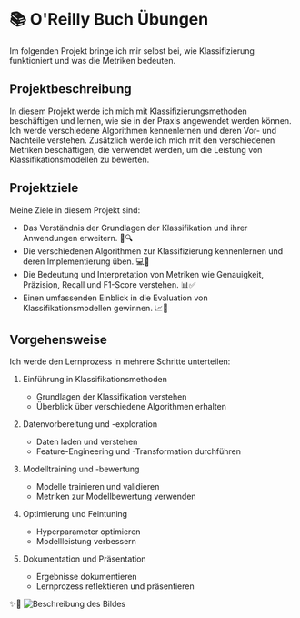 # 📚 O'Reilly Buch Übungen

Im folgenden Projekt bringe ich mir selbst bei, wie Klassifizierung funktioniert und was die Metriken bedeuten.

## Projektbeschreibung

In diesem Projekt werde ich mich mit Klassifizierungsmethoden beschäftigen und lernen, wie sie in der Praxis angewendet werden können. Ich werde verschiedene Algorithmen kennenlernen und deren Vor- und Nachteile verstehen. Zusätzlich werde ich mich mit den verschiedenen Metriken beschäftigen, die verwendet werden, um die Leistung von Klassifikationsmodellen zu bewerten.

## Projektziele

Meine Ziele in diesem Projekt sind:

- Das Verständnis der Grundlagen der Klassifikation und ihrer Anwendungen erweitern. 📖🔍
- Die verschiedenen Algorithmen zur Klassifizierung kennenlernen und deren Implementierung üben. 💻🤝
- Die Bedeutung und Interpretation von Metriken wie Genauigkeit, Präzision, Recall und F1-Score verstehen. 📊✅
- Einen umfassenden Einblick in die Evaluation von Klassifikationsmodellen gewinnen. 📈🔬

## Vorgehensweise

Ich werde den Lernprozess in mehrere Schritte unterteilen:

1. Einführung in Klassifikationsmethoden
   - Grundlagen der Klassifikation verstehen
   - Überblick über verschiedene Algorithmen erhalten

2. Datenvorbereitung und -exploration
   - Daten laden und verstehen
   - Feature-Engineering und -Transformation durchführen

3. Modelltraining und -bewertung
   - Modelle trainieren und validieren
   - Metriken zur Modellbewertung verwenden

4. Optimierung und Feintuning
   - Hyperparameter optimieren
   - Modellleistung verbessern

5. Dokumentation und Präsentation
   - Ergebnisse dokumentieren
   - Lernprozess reflektieren und präsentieren

 ✨🚀
![Beschreibung des Bildes](https://upload.wikimedia.org/wikipedia/commons/thumb/e/ec/O%27Reilly_Logo_%282019%29.svg/2560px-O%27Reilly_Logo_%282019%29.svg.png)

